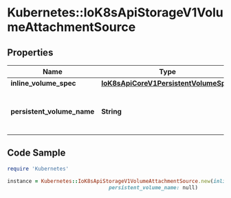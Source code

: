 # Kubernetes::IoK8sApiStorageV1VolumeAttachmentSource

## Properties

Name | Type | Description | Notes
------------ | ------------- | ------------- | -------------
**inline_volume_spec** | [**IoK8sApiCoreV1PersistentVolumeSpec**](IoK8sApiCoreV1PersistentVolumeSpec.md) |  | [optional] 
**persistent_volume_name** | **String** | Name of the persistent volume to attach. | [optional] 

## Code Sample

```ruby
require 'Kubernetes'

instance = Kubernetes::IoK8sApiStorageV1VolumeAttachmentSource.new(inline_volume_spec: null,
                                 persistent_volume_name: null)
```


